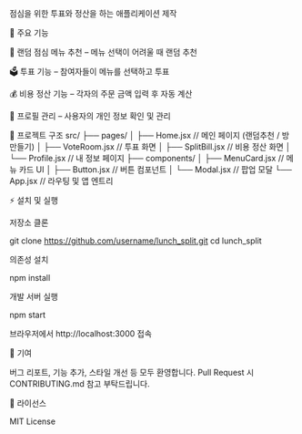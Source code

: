 점심을 위한 투표와 정산을 하는 애플리케이션 제작

🚀 주요 기능

🎲 랜덤 점심 메뉴 추천 – 메뉴 선택이 어려울 때 랜덤 추천

🗳️ 투표 기능 – 참여자들이 메뉴를 선택하고 투표

💰 비용 정산 기능 – 각자의 주문 금액 입력 후 자동 계산

👤 프로필 관리 – 사용자의 개인 정보 확인 및 관리

📂 프로젝트 구조
src/
├── pages/
│   ├── Home.jsx          // 메인 페이지 (랜덤추천 / 방 만들기)
│   ├── VoteRoom.jsx      // 투표 화면
│   ├── SplitBill.jsx     // 비용 정산 화면
│   └── Profile.jsx       // 내 정보 페이지
├── components/
│   ├── MenuCard.jsx      // 메뉴 카드 UI
│   ├── Button.jsx        // 버튼 컴포넌트
│   └── Modal.jsx         // 팝업 모달
└── App.jsx               // 라우팅 및 앱 엔트리

⚡ 설치 및 실행

저장소 클론

git clone https://github.com/username/lunch_split.git
cd lunch_split


의존성 설치

npm install


개발 서버 실행

npm start


브라우저에서 http://localhost:3000 접속

🤝 기여

버그 리포트, 기능 추가, 스타일 개선 등 모두 환영합니다.
Pull Request 시 CONTRIBUTING.md
 참고 부탁드립니다.

📝 라이선스

MIT License
